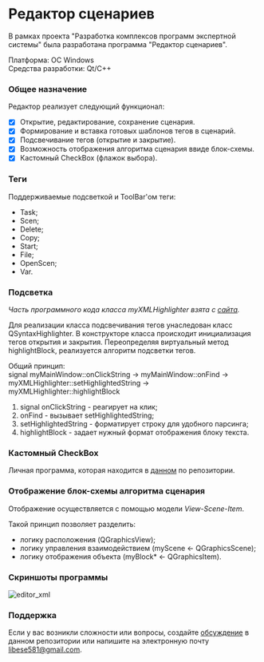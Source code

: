 # Редактор сценариев
В рамках проекта "Разработка комплексов программ экспертной системы" была разработана программа "Редактор сценариев". <br>

Платформа: OC Windows<br>
Средства разработки: Qt/C++

### Общее назначение
Редактор реализует следующий функционал:
- [x] Открытие, редактирование, сохранение сценария.
- [x] Формирование и вставка готовых шаблонов тегов в сценарий.
- [x] Подсвечивание тегов (открытие и закрытие).
- [x] Возможность отображения алгоритма сценария ввиде блок-схемы.
- [x] Кастомный CheckBox (флажок выбора).

### Теги
Поддерживаемые подсветкой и ToolBar'ом теги:
* Task;
* Scen;
* Delete; 
* Copy;
* Start;   
* File;
* OpenScen;
* Var.

### Подсветка
*Часть программного кода класса myXMLHighlighter взята с [сайта](https://evileg.com/ru/post/218/). <br>*

Для реализации класса подсвечивания тегов унаследован класс QSyntaxHighlighter.
В конструкторе класса происходит инициализация тегов открытия и закрытия. 
Переопределяя виртуальный метод highlightBlock, реализуется алгоритм подсветки тегов.

Общий принцип: <br>
signal myMainWindow::onClickString -> myMainWindow::onFind -> myXMLHighlighter::setHighlightedString -> myXMLHighlighter::highlightBlock <br>
1. signal onClickString - реагирует на клик; <br>
2. onFind - вызывает setHighlightedString; <br>
3. setHighlightedString - форматирует строку для удобного парсинга; <br>
4. highlightBlock - задает нужный формат отображения блоку текста.

### Кастомный CheckBox
Личная программа, которая находится в [данном](https://github.com/libra581/QtCheckBox) по репозитории.

### Отображение блок-схемы алгоритма сценария
Отображение осуществляется с помощью модели *View-Scene-Item*.<br> 

Такой принцип позволяет разделить: 
* логику расположения (QGraphicsView);
* логику управления взаимодействием (myScene <- QGraphicsScene);
* логику отображения объекта (myBlock* <- QGraphicsItem).

### Скриншоты программы

![editor_xml](https://i.pinimg.com/originals/48/8a/6d/488a6d1ad894197cae0dbf45e51ca82e.gif "Показ работы XML Editor")

### Поддержка
Если у вас возникли сложности или вопросы, создайте [обсуждение][1] в данном репозитории 
или напишите на электронную почту libese581@gmail.com.

[1]: https://github.com/libra581/EditorXMLScripts/issues

